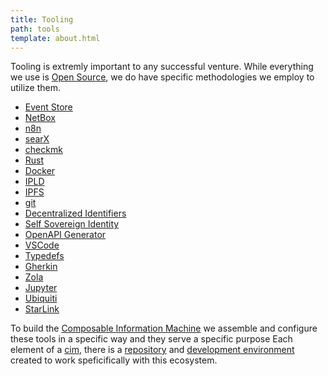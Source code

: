 ```yaml
---
title: Tooling
path: tools
template: about.html
---
```

Tooling is extremly important to any successful venture. While everything we use
is [Open Source](https://opensource.com/resources/what-open-source), 
we do have specific methodologies we employ to utilize them.

  * [Event Store](https://eventstore.com/)
  * [NetBox](https://docs.netbox.dev/en/stable/)
  * [n8n](https://n8n.io/)
  * [searX](https://searx.thegpm.org/)
  * [checkmk](https://checkmk.com/)
  * [Rust](https://rust-lang.org)
  * [Docker](https://docker.com)
  * [IPLD](https://ipld.io)
  * [IPFS](https://ipfs.io)
  * [git](https://git-scm.com)
  * [Decentralized Identifiers](https://www.w3.org/TR/did-core/)
  * [Self Sovereign Identity](https://101blockchains.com/self-sovereign-identity/)
  * [OpenAPI Generator](https://openapi-generator.tech/)
  * [VSCode](https://code.visualstudio.com/)
  * [Typedefs](https://typedefs.com)
  * [Gherkin](https://www.guru99.com/gherkin-test-cucumber.html)
  * [Zola](https://getzola.org)
  * [Jupyter](https://jupyter.org/)
  * [Ubiquiti](https://store.ui.com/collections/unifi-network-unifi-os-consoles)
  * [StarLink](https://starlink.com)

To build the [Composable Information Machine](/library/cim) we assemble and 
configure these tools in a specific way and they serve a specific purpose 
Each element of a [cim](/library/cim), there is a [repository](https://git-scm.com/docs/git) and [development
environment](/library/devcontainer) created to work speficifically with this ecosystem.
